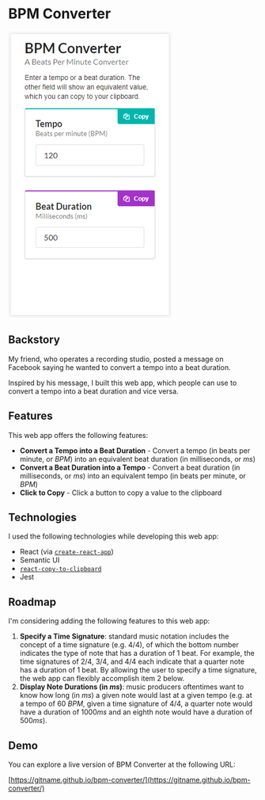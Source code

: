# BPM Converter

![Screenshot of BPM Converter on Mobile Device](bpm-converter-screenshot-mobile.png)

## Backstory

My friend, who operates a recording studio, posted a message on Facebook saying he wanted to convert a tempo into a beat duration.

Inspired by his message, I built this web app, which people can use to convert a tempo into a beat duration and vice versa.

## Features

This web app offers the following features:

* **Convert a Tempo into a Beat Duration** - Convert a tempo (in beats per minute, or *BPM*) into an equivalent beat duration (in milliseconds, or *ms*)
* **Convert a Beat Duration into a Tempo** - Convert a beat duration (in milliseconds, or *ms*) into an equivalent tempo (in beats per minute, or *BPM*)
* **Click to Copy** - Click a button to copy a value to the clipboard

## Technologies

I used the following technologies while developing this web app:

* React (via [`create-react-app`](https://www.npmjs.com/package/create-react-app))
* Semantic UI
* [`react-copy-to-clipboard`](https://www.npmjs.com/package/react-copy-to-clipboard)
* Jest

## Roadmap

I'm considering adding the following features to this web app:

1. **Specify a Time Signature**: standard music notation includes the concept of a time signature (e.g. 4/4), of which the bottom number indicates the type of note that has a duration of 1 beat. For example, the time signatures of 2/4, 3/4, and 4/4 each indicate that a quarter note has a duration of 1 beat. By allowing the user to specify a time signature, the web app can flexibly accomplish item 2 below.
2. **Display Note Durations (in *ms*)**: music producers oftentimes want to know how long (in *ms*) a given note would last at a given tempo (e.g. at a tempo of 60 *BPM*, given a time signature of 4/4, a quarter note would have a duration of 1000*ms* and an eighth note would have a duration of 500*ms*).

## Demo

You can explore a live version of BPM Converter at the following URL:

[https://gitname.github.io/bpm-converter/](https://gitname.github.io/bpm-converter/)